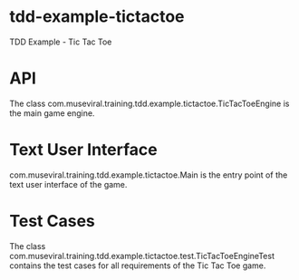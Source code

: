 tdd-example-tictactoe
=====================

TDD Example - Tic Tac Toe



API
=====================

The class com.museviral.training.tdd.example.tictactoe.TicTacToeEngine 
is the main game engine.


Text User Interface
=====================

com.museviral.training.tdd.example.tictactoe.Main is the entry point of the 
text user interface of the game.
 


Test Cases
=====================

The class com.museviral.training.tdd.example.tictactoe.test.TicTacToeEngineTest
contains the test cases for all requirements of the Tic Tac Toe game.
